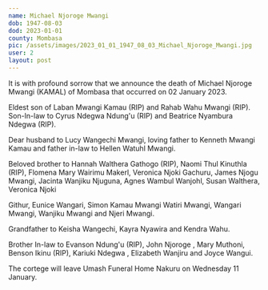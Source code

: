 ```yaml
---
name: Michael Njoroge Mwangi
dob: 1947-08-03
dod: 2023-01-01
county: Mombasa
pic: /assets/images/2023_01_01_1947_08_03_Michael_Njoroge_Mwangi.jpg
user: 2
layout: post
---
```

<p class='py-2'>It is with profound sorrow that we announce the death of Michael Njoroge Mwangi (KAMAL) of Mombasa that occurred on 02 January 2023.</p><p class='py-2'></p><p class='py-2'>Eldest son of Laban Mwangi Kamau (RIP) and Rahab Wahu Mwangi (RIP). Son-In-law to Cyrus Ndegwa Ndung'u (RIP) and Beatrice Nyambura Ndegwa (RIP).</p><p class='py-2'></p><p class='py-2'>Dear husband to Lucy Wangechi Mwangi, loving father to Kenneth Mwangi Kamau and father in-law to Hellen Watuhl Mwangi.</p><p class='py-2'></p><p class='py-2'>Beloved brother to Hannah Walthera Gathogo (RIP), Naomi Thul Kinuthla (RIP), Flomena Mary Wairimu Makerl, Veronica Njoki Gachuru, James Njogu Mwangi, Jacinta Wanjiku Njuguna, Agnes Wambul Wanjohl, Susan Walthera, Veronica Njoki</p><p class='py-2'>Githur, Eunice Wangari, Simon Kamau Mwangi Watiri Mwangi, Wangari Mwangi, Wanjiku Mwangi and Njeri Mwangi.</p><p class='py-2'></p><p class='py-2'>Grandfather to Keisha Wangechi, Kayra Nyawira and Kendra Wahu.</p><p class='py-2'></p><p class='py-2'>Brother In-law to Evanson Ndung'u (RIP), John Njoroge , Mary Muthoni, Benson Ikinu (RIP), Kariuki Ndegwa , Elizabeth Wanjiru and Joyce Wangui.</p><p class='py-2'></p><p class='py-2'>The cortege will leave Umash Funeral Home Nakuru on Wednesday 11 January.</p><p class='py-2'></p>
